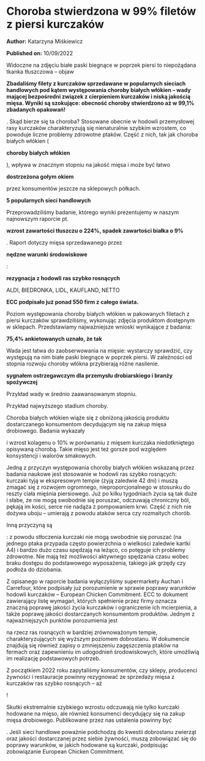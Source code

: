 # Choroba stwierdzona w 99% filetów z piersi kurczaków

**Author:** Katarzyna Miśkiewicz

**Published on:** <span class="ml-10 mb-10">10/09/2022</span>

Widoczne na zdjęciu białe paski biegnące w poprzek piersi to niepożądana tkanka tłuszczowa – objaw

**Zbadaliśmy filety z kurczaków sprzedawane w popularnych sieciach handlowych pod kątem występowania choroby białych włókien – wady mającej bezpośredni związek z cierpieniem kurczaków i niską jakością mięsa. Wyniki są szokujące: obecność choroby stwierdzono aż w 99,1% zbadanych opakowań!**

. Skąd bierze się ta choroba? Stosowane obecnie w hodowli przemysłowej rasy kurczaków charakteryzują się nienaturalnie szybkim wzrostem, co powoduje liczne problemy zdrowotne ptaków. Część z nich, tak jak choroba białych włókien (

**choroby białych włókien**

), wpływa w znacznym stopniu na jakość mięsa i może być łatwo

**dostrzeżona gołym okiem**

przez konsumentów jeszcze na sklepowych półkach.

**5 popularnych sieci handlowych**

Przeprowadziliśmy badanie, którego wyniki prezentujemy w naszym najnowszym raporcie pt.

**wzrost zawartości tłuszczu o 224%, spadek zawartości białka o 9%**

. Raport dotyczy mięsa sprzedawanego przez

**nędzne warunki środowiskowe**

:

**rezygnacja z hodowli ras szybko rosnących**

ALDI, BIEDRONKA, LIDL, KAUFLAND, NETTO

**ECC podpisało już ponad 550 firm z całego świata.**

Poziom występowania choroby białych włókien w pakowanych filetach z piersi kurczaków sprawdziliśmy, wykonując zdjęcia produktom dostępnym w sklepach. Przedstawiamy najważniejsze wnioski wynikające z badania:

**75,4% ankietowanych uznało, że tak**

Wada jest łatwa do zaobserwowania na mięsie: wystarczy sprawdzić, czy występują na nim białe paski biegnące w poprzek piersi. W zależności od stopnia rozwoju choroby włókna przybierają różne nasilenie.

**sygnałem ostrzegawczym dla przemysłu drobiarskiego i branży spożywczej**

Przykład wady w średnio zaawansowanym stopniu.

Przykład najwyższego stadium choroby.

Choroba białych włókien wiąże się z obniżoną jakością produktu dostarczanego konsumentom decydującym się na zakup mięsa drobiowego. Badania wykazały

i wzrost kolagenu o 10% w porównaniu z mięsem kurczaka niedotkniętego opisywaną chorobą. Takie mięso jest też gorsze pod względem konsystencji i walorów smakowych.

Jedną z przyczyn występowania choroby białych włókien wskazaną przez badania naukowe jest stosowanie w hodowli ras szybko rosnących: kurczaki tyją w ekspresowym tempie (żyją zaledwie 42 dni) i muszą zmagać się z rozwojem ogromnego, nieproporcjonalnego w stosunku do reszty ciała mięśnia piersiowego. Już po kilku tygodniach życia są tak duże i słabe, że nie mogą swobodnie się poruszać, odczuwają chroniczny ból, pękają im kości, serce nie nadąża z pompowaniem krwi. Część z nich nie dożywa uboju – umierają z powodu ataków serca czy rozmaitych chorób.

Inną przyczyną są

: z powodu stłoczenia kurczaki nie mogą swobodnie się poruszać (na jednego ptaka przypada często powierzchnia o wielkości zaledwie kartki A4) i bardzo dużo czasu spędzają na leżąco, co potęguje ich problemy zdrowotne. Nie mają też możliwości aktywnego spędzania czasu wobec braku dostępu do podstawowego wyposażenia, takiego jak grzędy czy podłoża do dziobania.

Z opisanego w raporcie badania wyłączyliśmy supermarkety Auchan i Carrefour, które podpisały już porozumienie w sprawie poprawy warunków hodowli kurczaków – European Chicken Commitment. ECC to dokument zawierający listę wymagań, których spełnienie przez firmy oznacza znaczną poprawę jakości życia kurczaków i ograniczenie ich mcierpienia, a także poprawę jakości dostarczanych konsumentom produktów. Jednym z najważniejszych punktów porozumienia jest

na rzecz ras rosnących w bardziej zrównoważonym tempie, charakteryzujących się wyższym poziomem dobrostanu. W dokumencie znajdują się również zapisy o zmniejszeniu zagęszczenia ptaków na fermach oraz zapewnieniu im udogodnień środowiskowych, które umożliwią im realizację podstawowych potrzeb.

Z początkiem 2022 roku zapytaliśmy konsumentów, czy sklepy, producenci żywności i restauracje powinny rezygnować ze sprzedaży mięsa z kurczaków ras szybko rosnących – aż

!

Skutki ekstremalnie szybkiego wzrostu odczuwają nie tylko kurczaki hodowane na mięso, ale również konsumenci decydujący się na zakup mięsa drobiowego. Publikowane przez nas ustalenia powinny być

. Jeśli sieci handlowe poważnie podchodzą do kwestii dobrostanu zwierząt oraz jakości dostarczanej przez siebie żywności, muszą zobowiązać się do poprawy warunków, w jakich hodowane są kurczaki, podpisując zobowiązanie European Chicken Commitment.


